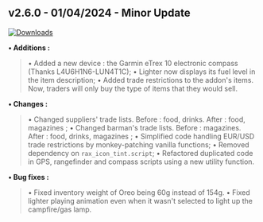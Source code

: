 ## **v2.6.0 - 01/04/2024 - Minor Update**

[![Downloads](https://img.shields.io/github/downloads/nltp-ashes/Western-Goods/v2.6.0/total?label=Downloads)]()

**• Additions :**
> • Added a new device : the Garmin eTrex 10 electronic compass (Thanks L4U6H1N6-LUN4T1C);
> • Lighter now displays its fuel level in the item description;
> • Added trade restrictions to the addon's items. Now, traders will only buy the type of items that they would sell.

**• Changes :**
> • Changed suppliers' trade lists. Before : food, drinks. After : food, magazines ;
> • Changed barman's trade lists. Before : magazines. After : food, drinks, magazines ;
> • Simplified code handling EUR/USD trade restrictions by monkey-patching vanilla functions;
> • Removed dependency on `rax_icon_tint.script`;
> • Refactored duplicated code in GPS, rangefinder and compass scripts using a new utility function.

**• Bug fixes :**
> • Fixed inventory weight of Oreo being 60g instead of 154g.
> • Fixed lighter playing animation even when it wasn't selected to light up the campfire/gas lamp.